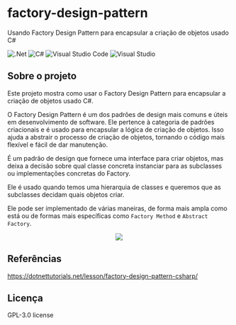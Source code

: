 # factory-design-pattern
Usando Factory Design Pattern para encapsular a criação de objetos usado C#

![.Net](https://img.shields.io/badge/.NET-5C2D91?style=for-the-badge&logo=.net&logoColor=white)
![C#](https://img.shields.io/badge/c%23-%23239120.svg?style=for-the-badge&logo=c-sharp&logoColor=white)
![Visual Studio Code](https://img.shields.io/badge/Visual%20Studio%20Code-0078d7.svg?style=for-the-badge&logo=visual-studio-code&logoColor=white)
![Visual Studio](https://img.shields.io/badge/Visual%20Studio-5C2D91.svg?style=for-the-badge&logo=visual-studio&logoColor=white)

## Sobre o projeto
Este projeto mostra como usar o Factory Design Pattern para encapsular a criação de objetos usado C#.

O Factory Design Pattern é um dos padrões de design mais comuns e úteis em desenvolvimento de software. Ele pertence à categoria de padrões criacionais e é usado para encapsular a lógica de criação de objetos. Isso ajuda a abstrair o processo de criação de objetos, tornando o código mais flexível e fácil de dar manutenção.

É um padrão de design que fornece uma interface para criar objetos, mas deixa a decisão sobre qual classe concreta instanciar para as subclasses ou implementações concretas do Factory.

Ele é usado quando temos uma hierarquia de classes e queremos que as subclasses decidam quais objetos criar.

Ele pode ser implementado de várias maneiras, de forma mais ampla como está ou de formas mais específicas como <code>Factory Method</code> e <code>Abstract Factory</code>.

<div align="center">
    <img src="https://github.com/jfs-dev/factory-design-pattern/assets/54154628/df7f45f2-806e-47fc-9be6-f177acd49693"</img>
</div>

## Referências
https://dotnettutorials.net/lesson/factory-design-pattern-csharp/

## Licença
GPL-3.0 license
